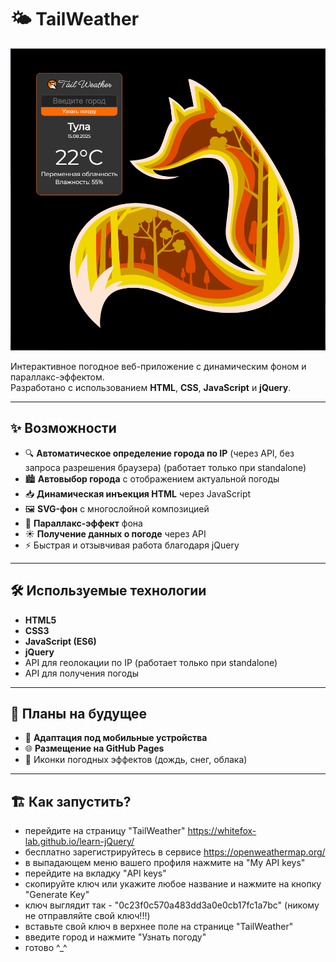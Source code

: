 # 🌤 TailWeather

![Пример интерфейса](assets/TailWeather.png)

Интерактивное погодное веб-приложение с динамическим фоном и параллакс-эффектом.  
Разработано с использованием **HTML**, **CSS**, **JavaScript** и **jQuery**.

---

## ✨ Возможности

- 🔍 **Автоматическое определение города по IP** (через API, без запроса разрешения браузера) (работает только при standalone)
- 🏙 **Автовыбор города** с отображением актуальной погоды
- 📥 **Динамическая инъекция HTML** через JavaScript
- 🖼 **SVG-фон** с многослойной композицией
- 🎢 **Параллакс-эффект** фона
- ☀ **Получение данных о погоде** через API
- ⚡ Быстрая и отзывчивая работа благодаря jQuery

---

## 🛠 Используемые технологии

- **HTML5**
- **CSS3**
- **JavaScript (ES6)**
- **jQuery**
- API для геолокации по IP (работает только при standalone)
- API для получения погоды

---

## 🚀 Планы на будущее

- 📱 **Адаптация под мобильные устройства**
- 🌐 **Размещение на GitHub Pages**
- 💨 Иконки погодных эффектов (дождь, снег, облака)

---

## 🏗 Как запустить?

- перейдите на страницу "TailWeather" 
https://whitefox-lab.github.io/learn-jQuery/
- бесплатно зарегистрируйтесь в сервисе https://openweathermap.org/
- в выпадающем меню вашего профиля нажмите на "My API keys"
- перейдите на вкладку "API keys"
- скопируйте ключ или укажите любое название и нажмите на кнопку "Generate Key"
- ключ выглядит так - "0c23f0c570a483dd3a0e0cb17fc1a7bc" (никому не отправляйте свой ключ!!!)
- вставьте свой ключ в верхнее поле на странице "TailWeather"
- введите город и нажмите "Узнать погоду"
- готово ^_^